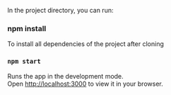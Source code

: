 
In the project directory, you can run:

### npm install
  To install all dependencies of the project after cloning

### `npm start`

Runs the app in the development mode.\
Open [http://localhost:3000](http://localhost:3000) to view it in your browser.
